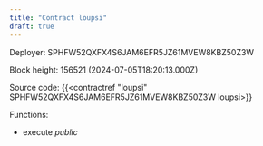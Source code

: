 ```yaml
---
title: "Contract loupsi"
draft: true
---
```

Deployer: SPHFW52QXFX4S6JAM6EFR5JZ61MVEW8KBZ50Z3W


 



Block height: 156521 (2024-07-05T18:20:13.000Z)

Source code: {{<contractref "loupsi" SPHFW52QXFX4S6JAM6EFR5JZ61MVEW8KBZ50Z3W loupsi>}}

Functions:

* execute _public_
